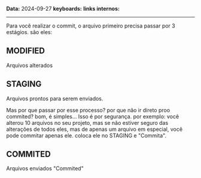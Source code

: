 
**Data:** 2024-09-27
**keyboards:** 
**links internos:** 
___

Para você realizar o commit, o arquivo primeiro precisa passar por 3 estágios. são eles:

## MODIFIED
 
 Arquivos alterados
 
## STAGING

Arquivos prontos para serem enviados.

Mas por que passar por esse processo? por que não ir direto proo commited?
bom, é simples...
Isso é por segurança. por exemplo:
você alterou 10 arquivos no seu projeto, mas se não estiver seguro das alterações de todos eles, mas de apenas um arquivo em especial, você pode commitar apenas ele. coloca ele no STAGING e "Commita".

## COMMITED

Arquivos enviados "Commited"




